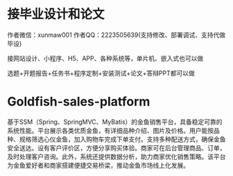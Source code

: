 # 接毕业设计和论文
作者微信：xunmaw001  作者QQ：2223505639(支持修改、部署调试、支持代做毕设)

接网站设计、小程序、H5、APP、各种系统等，单片机、嵌入式也可以做

选题+开题报告+任务书+程序定制+安装测试+论文+答辩PPT都可以做
# Goldfish-sales-platform
基于SSM（Spring、SpringMVC、MyBatis）的金鱼销售平台，具备稳定可靠的系统性能。平台展示各类优质金鱼，有详细品种介绍、图片及价格。用户能按品种、规格筛选心仪金鱼，加入购物车完成下单支付。支持多种配送方式，确保金鱼安全送达。设有客户评价区，方便分享购买体验。商家可在后台管理商品、订单，及时处理客户咨询。此外，系统还提供数据分析，助力商家优化销售策略。该平台为金鱼爱好者和商家搭建便捷交易桥梁，推动金鱼市场线上化发展。 
